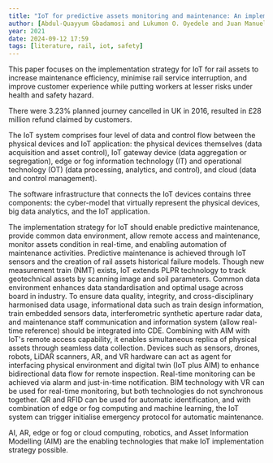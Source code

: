 ```yaml
---
title: "IoT for predictive assets monitoring and maintenance: An implementation strategy for the UK rail industry"
author: [Abdul-Quayyum Gbadamosi and Lukumon O. Oyedele and Juan Manuel Davila Delgado and Habeeb Kusimo and Lukman Akanbi and Oladimeji Olawale and Naimah Muhammed-yakubu]
year: 2021
date: 2024-09-12 17:59
tags: [literature, rail, iot, safety]
---
```


This paper focuses on the implementation strategy for IoT for rail assets to
increase maintenance efficiency, minimise rail service interruption, and improve
customer experience while putting workers at lesser risks under health and
safety hazard.

There were 3.23% planned journey cancelled in UK in 2016, resulted in £28
million refund claimed by customers.

The IoT system comprises four level of data and control flow between the
physical devices and IoT application: the physical devices themselves (data
acquisition and asset control), IoT gateway device (data aggregation or
segregation), edge or fog information technology (IT) and operational technology
(OT) (data processing, analytics, and control), and cloud (data and control
management).

The software infrastructure that connects the IoT devices contains three
components: the cyber-model that virtually represent the physical devices, big
data analytics, and the IoT application.

The implementation strategy for IoT should enable predictive maintenance,
provide common data environment, allow remote access and maintenance, monitor
assets condition in real-time, and enabling automation of maintenance
activities. Predictive maintenance is achieved through IoT sensors and the
creation of rail assets historical failure models. Though new measurement train
(NMT) exists, IoT extends PLPR technology to track geotechnical assets by
scanning image and soil parameters. Common data environment enhances data
standardisation and optimal usage across board in industry. To ensure data
quality, integrity, and cross-disciplinary harmonised data usage, informational
data such as train design information, train embedded sensors data,
interferometric synthetic aperture radar data, and maintenance staff
communication and information system (allow real-time reference) should be
integrated into CDE. Combining with AIM with IoT's remote access capability, it
enables simultaneous replica of physical assets through seamless data
collection. Devices such as sensors, drones, robots, LiDAR scanners, AR, and VR
hardware can act as agent for interfacing physical environment and digital twin
(IoT plus AIM) to enhance bidirectional data flow for remote inspection.
Real-time monitoring can be achieved via alarm and just-in-time notification.
BIM technology with VR can be used for real-time monitoring, but both
technologies do not synchronous together. QR and RFID can be used for automatic
identification, and with combination of edge or fog computing and machine
learning, the IoT system can trigger initialise emergency protocol for automatic
maintenance.

AI, AR, edge or fog or cloud computing, robotics, and Asset Information
Modelling (AIM) are the enabling technologies that make IoT implementation
strategy possible.

